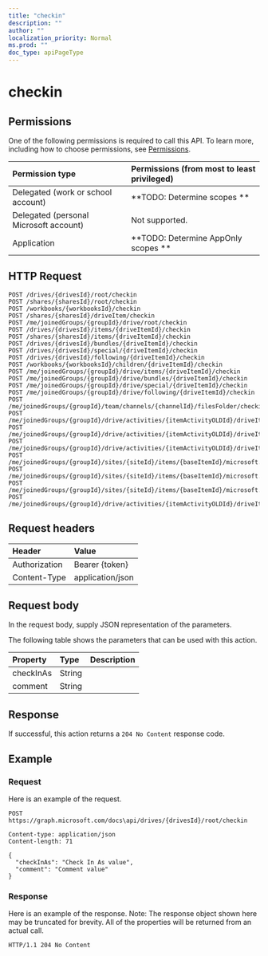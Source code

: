 ```yaml
---
title: "checkin"
description: ""
author: ""
localization_priority: Normal
ms.prod: ""
doc_type: apiPageType
---
```


# checkin



## Permissions
One of the following permissions is required to call this API. To learn more, including how to choose permissions, see [Permissions](/concepts/permissions-reference.md).

|Permission type|Permissions (from most to least privileged)|
|:---|:---|
|Delegated (work or school account)|**TODO: Determine scopes **|
|Delegated (personal Microsoft account)|Not supported.|
|Application|**TODO: Determine AppOnly scopes **|

## HTTP Request
<!-- {
  "blockType": "ignored"
}
-->
``` http
POST /drives/{drivesId}/root/checkin
POST /shares/{sharesId}/root/checkin
POST /workbooks/{workbooksId}/checkin
POST /shares/{sharesId}/driveItem/checkin
POST /me/joinedGroups/{groupId}/drive/root/checkin
POST /drives/{drivesId}/items/{driveItemId}/checkin
POST /shares/{sharesId}/items/{driveItemId}/checkin
POST /drives/{drivesId}/bundles/{driveItemId}/checkin
POST /drives/{drivesId}/special/{driveItemId}/checkin
POST /drives/{drivesId}/following/{driveItemId}/checkin
POST /workbooks/{workbooksId}/children/{driveItemId}/checkin
POST /me/joinedGroups/{groupId}/drive/items/{driveItemId}/checkin
POST /me/joinedGroups/{groupId}/drive/bundles/{driveItemId}/checkin
POST /me/joinedGroups/{groupId}/drive/special/{driveItemId}/checkin
POST /me/joinedGroups/{groupId}/drive/following/{driveItemId}/checkin
POST /me/joinedGroups/{groupId}/team/channels/{channelId}/filesFolder/checkin
POST /me/joinedGroups/{groupId}/drive/activities/{itemActivityOLDId}/driveItem/checkin
POST /me/joinedGroups/{groupId}/drive/activities/{itemActivityOLDId}/driveItem/listItem/driveItem/checkin
POST /me/joinedGroups/{groupId}/drive/activities/{itemActivityOLDId}/driveItem/children/{driveItemId}/checkin
POST /me/joinedGroups/{groupId}/sites/{siteId}/items/{baseItemId}/microsoft.graph.sharedDriveItem/root/checkin
POST /me/joinedGroups/{groupId}/sites/{siteId}/items/{baseItemId}/microsoft.graph.sharedDriveItem/driveItem/checkin
POST /me/joinedGroups/{groupId}/sites/{siteId}/items/{baseItemId}/microsoft.graph.sharedDriveItem/items/{driveItemId}/checkin
POST /me/joinedGroups/{groupId}/drive/activities/{itemActivityOLDId}/driveItem/analytics/itemActivityStats/{itemActivityStatId}/activities/{itemActivityId}/driveItem/checkin
```

## Request headers
|Header|Value|
|:---|:---|
|Authorization|Bearer {token}|
|Content-Type|application/json|

## Request body
In the request body, supply JSON representation of the parameters.

The following table shows the parameters that can be used with this action.

|Property|Type|Description|
|:---|:---|:---|
|checkInAs|String||
|comment|String||



## Response
If successful, this action returns a `204 No Content` response code.

## Example

### Request
Here is an example of the request.
<!-- {
  "blockType": "request",
  "name": "driveitem_checkin"
}
-->
``` http
POST https://graph.microsoft.com/docs\api/drives/{drivesId}/root/checkin

Content-type: application/json
Content-length: 71

{
  "checkInAs": "Check In As value",
  "comment": "Comment value"
}
```

### Response
Here is an example of the response. Note: The response object shown here may be truncated for brevity. All of the properties will be returned from an actual call.
<!-- {
  "blockType": "response",
  "truncated": true
}
-->
``` http
HTTP/1.1 204 No Content
```

